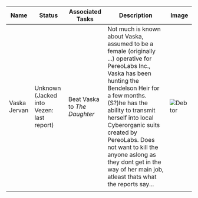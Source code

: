 
| Name         | Status                                   | Associated Tasks             | Description                                                                                                                                                                                                                                                                                                                                                                             | Image                                                                                   |
| ------------ | ---------------------------------------- | ---------------------------- | --------------------------------------------------------------------------------------------------------------------------------------------------------------------------------------------------------------------------------------------------------------------------------------------------------------------------------------------------------------------------------------- | --------------------------------------------------------------------------------------- |
| Vaska Jervan | Unknown (Jacked into Vezen: last report) | Beat Vaska to *The Daughter* | Not much is known about Vaska, assumed to be a female (originally ...) operative for PereoLabs Inc., Vaska has been hunting the Bendelson Heir for a few months. (S?)he has the ability to transmit herself into local Cyberorganic suits created by PereoLabs. Does not want to kill the anyone aslong as they dont get in the way of her main job, atleast thats what the reports say... | ![Debtor](https://i.pinimg.com/originals/cb/61/16/cb61168c2d537a704859360b0f51ad3c.jpg) |
|              |                                          |                              |                                                                                                                                                                                                                                                                                                                                                                                         |                                                                                         |
